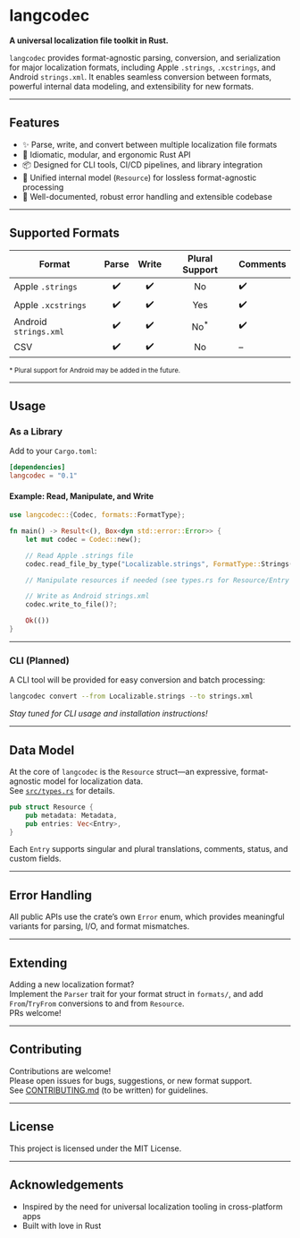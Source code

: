 # langcodec

**A universal localization file toolkit in Rust.**

`langcodec` provides format-agnostic parsing, conversion, and serialization for major localization formats, including Apple `.strings`, `.xcstrings`, and Android `strings.xml`. It enables seamless conversion between formats, powerful internal data modeling, and extensibility for new formats.

---

## Features

- ✨ Parse, write, and convert between multiple localization file formats
- 🦀 Idiomatic, modular, and ergonomic Rust API
- 📦 Designed for CLI tools, CI/CD pipelines, and library integration
- 🔄 Unified internal model (`Resource`) for lossless format-agnostic processing
- 📖 Well-documented, robust error handling and extensible codebase

---

## Supported Formats

| Format                | Parse | Write | Plural Support   | Comments |
|-----------------------|:-----:|:-----:|:----------------:|----------|
| Apple `.strings`      |  ✔️   |  ✔️   |   No             |  ✔️      |
| Apple `.xcstrings`    |  ✔️   |  ✔️   |   Yes            |  ✔️      |
| Android `strings.xml` |  ✔️   |  ✔️   |   No<sup>*</sup> |  ✔️      |
| CSV                   |  ✔️   |  ✔️   |   No             |  –       |

<sup>* Plural support for Android may be added in the future.</sup>

---

## Usage

### As a Library

Add to your `Cargo.toml`:

```toml
[dependencies]
langcodec = "0.1"
```

#### Example: Read, Manipulate, and Write

```rust
use langcodec::{Codec, formats::FormatType};

fn main() -> Result<(), Box<dyn std::error::Error>> {
    let mut codec = Codec::new();

    // Read Apple .strings file
    codec.read_file_by_type("Localizable.strings", FormatType::Strings(None))?;

    // Manipulate resources if needed (see types.rs for Resource/Entry APIs)

    // Write as Android strings.xml
    codec.write_to_file()?;

    Ok(())
}
```

---

### CLI (Planned)

A CLI tool will be provided for easy conversion and batch processing:

```sh
langcodec convert --from Localizable.strings --to strings.xml
```

*Stay tuned for CLI usage and installation instructions!*

---

## Data Model

At the core of `langcodec` is the `Resource` struct—an expressive, format-agnostic model for localization data.  
See [`src/types.rs`](src/types.rs) for details.

```rust
pub struct Resource {
    pub metadata: Metadata,
    pub entries: Vec<Entry>,
}
```

Each `Entry` supports singular and plural translations, comments, status, and custom fields.

---

## Error Handling

All public APIs use the crate’s own `Error` enum, which provides meaningful variants for parsing, I/O, and format mismatches.

---

## Extending

Adding a new localization format?  
Implement the `Parser` trait for your format struct in `formats/`, and add `From`/`TryFrom` conversions to and from `Resource`.  
PRs welcome!

---

## Contributing

Contributions are welcome!  
Please open issues for bugs, suggestions, or new format support.  
See [CONTRIBUTING.md](CONTRIBUTING.md) (to be written) for guidelines.

---

## License

This project is licensed under the MIT License.

---

## Acknowledgements

- Inspired by the need for universal localization tooling in cross-platform apps
- Built with love in Rust

